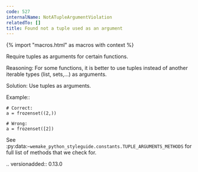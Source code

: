 ```yaml
---
code: 527
internalName: NotATupleArgumentViolation
relatedTo: []
title: Found not a tuple used as an argument
---
```


{% import "macros.html" as macros with context %}

Require tuples as arguments for certain functions.

Reasoning: For some functions, it is better to use tuples instead of
another iterable types (list, sets,...) as arguments.

Solution: Use tuples as arguments.

Example::

    # Correct:
    a = frozenset((2,))
    
    # Wrong:
    a = frozenset([2])

See
:py:data:`~wemake_python_styleguide.constants.TUPLE_ARGUMENTS_METHODS`
for full list of methods that we check for.

.. versionadded:: 0.13.0